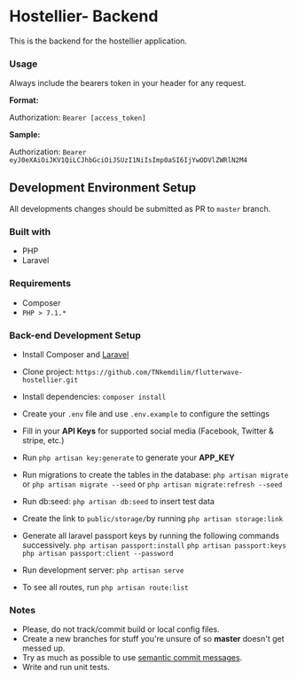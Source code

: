 # Hostellier- Backend

This is the backend for the hostellier application.

### Usage

Always include the bearers token in your header for any request.

**Format:**

Authorization: `Bearer [access_token]`

**Sample:**

Authorization: `Bearer eyJ0eXAiOiJKV1QiLCJhbGciOiJSUzI1NiIsImp0aSI6IjYwODVlZWRlN2M4`

## Development Environment Setup

All developments changes should be submitted as PR to `master` branch.

### Built with

* PHP
* Laravel

### Requirements

* Composer
* `PHP > 7.1.*`

### Back-end Development Setup

* Install Composer and [Laravel](https://laravel.com/docs/5.6)
* Clone project: `https://github.com/TNkemdilim/flutterwave-hostellier.git`
* Install dependencies: `composer install`
* Create your `.env` file and use `.env.example` to configure the settings
* Fill in your **API Keys** for supported social media (Facebook, Twitter & stripe, etc.)
* Run `php artisan key:generate` to generate your **APP_KEY**
* Run migrations to create the tables in the database: `php artisan migrate` or `php artisan migrate --seed` or `php artisan migrate:refresh --seed`
* Run db:seed: `php artisan db:seed` to insert test data
* Create the link to `public/storage/`by running  `php artisan storage:link`
* Generate all laravel passport keys by running the following commands successively.
 `php artisan passport:install`
 `php artisan passport:keys`
 `php artisan passport:client --password`

* Run development server: `php artisan serve`
* To see all routes, run `php artisan route:list`

### Notes

* Please, do not track/commit build or local config files.
* Create a new branches for stuff you're unsure of so **master** doesn't get messed up.
* Try as much as possible to use [semantic commit messages](https://seesparkbox.com/foundry/semantic_commit_messages).
* Write and run unit tests.
